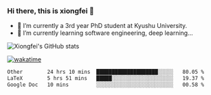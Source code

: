 ### Hi there, this is xiongfei 👋


- 🔭 I’m currently a 3rd year PhD student at Kyushu University.
- 🌱 I’m currently learning software engineering, deep learning...

<!--
**X1on9f31/X1on9f31** is a ✨ _special_ ✨ repository because its `README.md` (this file) appears on your GitHub profile.
Here are some ideas to get you started:
-->

![Xiongfei's GitHub stats](https://github-readme-stats.vercel.app/api?username=X1on9f31)


[![wakatime](https://wakatime.com/badge/user/9e8d5516-d162-43e7-9563-87295d455a71.svg)](https://wakatime.com/@9e8d5516-d162-43e7-9563-87295d455a71)

<!--START_SECTION:waka-->

```txt
Other        24 hrs 10 mins  ████████████████████░░░░░   80.05 %
LaTeX        5 hrs 51 mins   █████░░░░░░░░░░░░░░░░░░░░   19.37 %
Google Doc   10 mins         ░░░░░░░░░░░░░░░░░░░░░░░░░   00.58 %
```

<!--END_SECTION:waka-->

